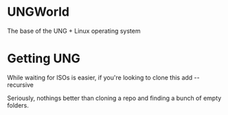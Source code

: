 UNGWorld
=======

The base of the UNG + Linux operating system

Getting UNG
=======
While waiting for ISOs is easier, if you're looking to clone this add --recursive

Seriously, nothings better than cloning a repo and finding a bunch of empty folders.
